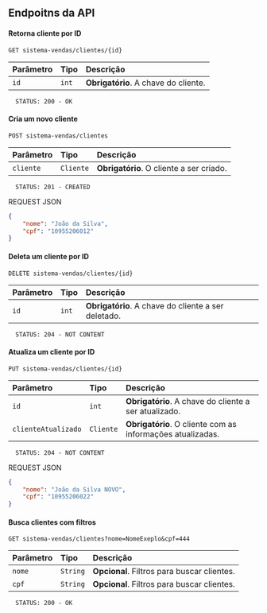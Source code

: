 
## Endpoitns da API



#### Retorna cliente por ID

```http
GET sistema-vendas/clientes/{id}
```

| Parâmetro   | Tipo       | Descrição                           |
| :---------- | :--------- | :---------------------------------- |
| `id`        | `int`      | **Obrigatório**. A chave do cliente. |

```
  STATUS: 200 - OK
```

#### Cria um novo cliente

```
POST sistema-vendas/clientes
```

| Parâmetro   | Tipo       | Descrição                           |
| :---------- | :--------- | :---------------------------------- |
| `cliente`   | `Cliente`  | **Obrigatório**. O cliente a ser criado. |

```
  STATUS: 201 - CREATED
```
REQUEST JSON
```json
{
    "nome": "João da Silva",
    "cpf": "10955206012"
}
```



#### Deleta um cliente por ID

```http
DELETE sistema-vendas/clientes/{id}
```

| Parâmetro   | Tipo       | Descrição                           |
| :---------- | :--------- | :---------------------------------- |
| `id`        | `int`      | **Obrigatório**. A chave do cliente a ser deletado. |

```http
  STATUS: 204 - NOT CONTENT
```

#### Atualiza um cliente por ID

```http
PUT sistema-vendas/clientes/{id}
```

| Parâmetro          | Tipo       | Descrição                                      |
| :----------------- | :--------- | :--------------------------------------------- |
| `id`               | `int`      | **Obrigatório**. A chave do cliente a ser atualizado. |
| `clienteAtualizado`| `Cliente`  | **Obrigatório**. O cliente com as informações atualizadas. |



```
  STATUS: 204 - NOT CONTENT
```

REQUEST JSON
```json
{
    "nome": "João da Silva NOVO",
    "cpf": "10955206022"
}
```

#### Busca clientes com filtros

```http
GET sistema-vendas/clientes?nome=NomeExeplo&cpf=444
```

| Parâmetro      | Tipo       | Descrição                                      |
| :------------- | :--------- | :--------------------------------------------- |
| `nome`| `String`  | **Opcional**. Filtros para buscar clientes.     |
| `cpf` | `String`  | **Opcional**. Filtros para buscar clientes.     |

```
  STATUS: 200 - OK
```

